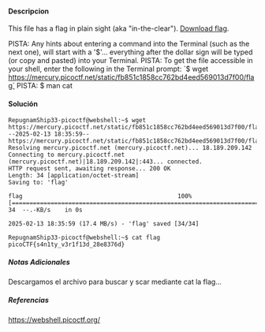 #### Descripcion
This file has a flag in plain sight (aka "in-the-clear"). [Download flag](https://mercury.picoctf.net/static/fb851c1858cc762bd4eed569013d7f00/flag).

PISTA: Any hints about entering a command into the Terminal (such as the next one), will start with a '$'... everything after the dollar sign will be typed (or copy and pasted) into your Terminal.
PISTA: To get the file accessible in your shell, enter the following in the Terminal prompt: `$ wget https://mercury.picoctf.net/static/fb851c1858cc762bd4eed569013d7f00/flag`
PISTA: $ man cat
#### Solución 
```
RepugnamShip33-picoctf@webshell:~$ wget https://mercury.picoctf.net/static/fb851c1858cc762bd4eed569013d7f00/flag
--2025-02-13 18:35:59--  https://mercury.picoctf.net/static/fb851c1858cc762bd4eed569013d7f00/flag
Resolving mercury.picoctf.net (mercury.picoctf.net)... 18.189.209.142
Connecting to mercury.picoctf.net (mercury.picoctf.net)|18.189.209.142|:443... connected.
HTTP request sent, awaiting response... 200 OK
Length: 34 [application/octet-stream]
Saving to: 'flag'

flag                                            100%[======================================================================================================>]      34  --.-KB/s    in 0s      

2025-02-13 18:35:59 (17.4 MB/s) - 'flag' saved [34/34]

RepugnamShip33-picoctf@webshell:~$ cat flag
picoCTF{s4n1ty_v3r1f13d_28e8376d}
```
##### Notas Adicionales
Descargamos el archivo para buscar y scar mediante cat la flag...
##### Referencias

https://webshell.picoctf.org/